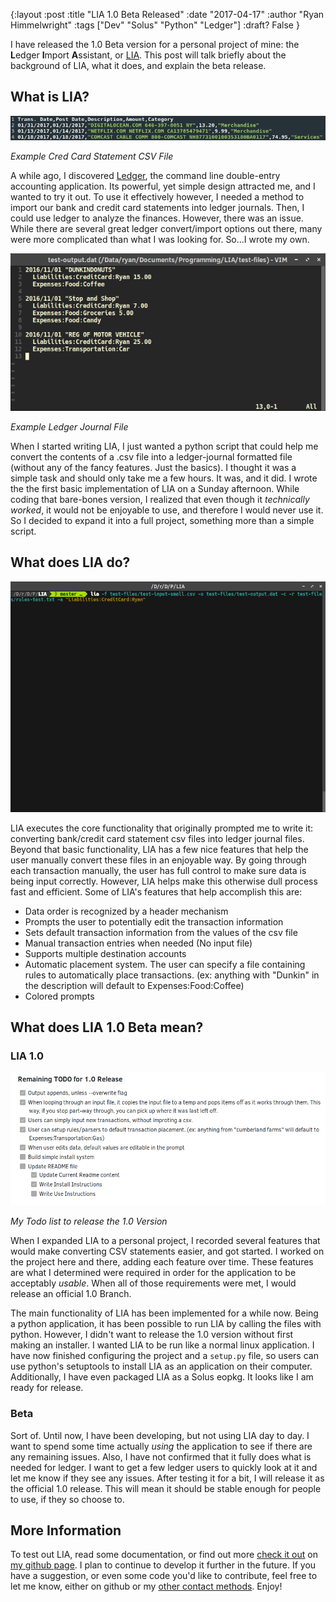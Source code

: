 {:layout :post
:title  "LIA 1.0 Beta Released"
:date "2017-04-17"
:author "Ryan Himmelwright"
:tags ["Dev" "Solus" "Python" "Ledger"]
:draft? False
}

I have released the 1.0 Beta version for a personal project of mine: the **L**edger **I**mport **A**ssistant, or [LIA](https://github.com/himmALlRight/LIA/). This post will talk briefly about the background of LIA, what it does, and explain the beta release. 
<!-- more -->

## What is LIA?

![Credit Card Statement CSV](../../img/posts/LIA-1-0-Beta-Released/creditCardDownload.png)

*Example Cred Card Statement CSV File*

A while ago, I discovered [Ledger](http://www.ledger-cli.org), the command line double-entry accounting application. Its powerful, yet simple design attracted me, and I wanted to try it out. To use it effectively however, I needed a method to import our bank and credit card statements into ledger journals. Then, I could use ledger to analyze the finances. However, there was an issue. While there are several great ledger convert/import options out there, many were more complicated than what I was looking for. So...I wrote my own. 

![Example Ledger Journal File](../../img/posts/LIA-1-0-Beta-Released/ledger-journal.png)

*Example Ledger Journal File*

When I started writing LIA, I just wanted a python script that could help me convert the contents of a .csv file into a ledger-journal formatted file (without any of the fancy features. Just the basics). I thought it was a simple task and should only take me a few hours. It was, and it did. I wrote the the first basic implementation of LIA on a Sunday afternoon. While coding that bare-bones version, I realized that even though it *technically worked*, it would not be enjoyable to use, and therefore I would never use it. So I decided to expand it into a full project, something more than a simple script.


## What does LIA do?

![LIA Running](../../img/posts/LIA-1-0-Beta-Released/LIA-demo.gif)

LIA executes the core functionality that originally prompted me to write it: converting bank/credit card statement csv files into ledger journal files. Beyond that basic functionality,  LIA has a few nice features that help the user manually convert these files in an enjoyable way. By going through each transaction manually, the user has full control to make sure data is being input correctly. However, LIA helps make this otherwise dull process fast and efficient. Some of LIA's features that help accomplish this are:

- Data order is recognized by a header mechanism
- Prompts the user to potentially edit the transaction information 
- Sets default transaction information from the values of the csv file
- Manual transaction entries when needed (No input file)
- Supports multiple destination accounts
- Automatic placement system. The user can specify a file containing rules to automatically place transactions. (ex: anything with "Dunkin" in the description will default to Expenses:Food:Coffee)
- Colored prompts


## What does LIA 1.0 Beta mean?
### LIA 1.0

![My 1.0 Todo List](../../img/posts/LIA-1-0-Beta-Released/release-todo.png)

*My Todo list to release the 1.0 Version*

When I expanded LIA to a personal project, I recorded several features that would make converting CSV statements easier, and got started. I worked on the project here and there, adding each feature over time. These features are what I determined were required in order for the application to be acceptably *usable*. When all of those requirements were met, I would release an official 1.0 Branch.

The main functionality of LIA has been implemented for a while now. Being a python application, it has been possible to run LIA by calling the files with python. However, I didn't want to release the 1.0 version without first making an installer. I wanted LIA to be run like a normal linux application. I have now finished configuring the project and a `setup.py` file, so users can use python's setuptools to install LIA as an application on their computer. Additionally, I have even packaged LIA as a Solus eopkg. It looks like I am ready for release.

### Beta
Sort of. Until now, I have been developing, but not using LIA day to day. I want to spend some time actually *using* the application to see if there are any remaining issues. Also, I have not confirmed that it fully does what is needed for ledger. I want to get a few ledger users to quickly look at it and let me know if they see any issues. After testing it for a bit, I will release it as the official 1.0 release. This will mean it should be stable enough for people to use, if they so choose to.

## More Information
To test out LIA, read some documentation, or find out more  [check it out](https://github.com/himmAllRight/lia/) on [my github page](https://github.com/himmAllRight). I plan to continue to develop it further in the future. If you have a suggestion, or even some code you'd like to contribute, feel free to let me know, either on github or my [other contact methods](../../pages//about/). Enjoy!